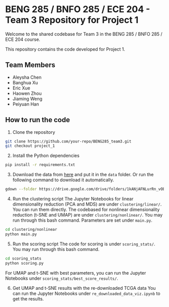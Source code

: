 # BENG 285 / BNFO 285 / ECE 204 - Team 3 Repository for Project 1

Welcome to the shared codebase for Team 3 in the BENG 285 / BNFO 285 / ECE 204 course.

This repository contains the code developed for Project 1.

## Team Members

- Aleysha Chen
- Banghua Xu
- Eric Xue
- Haowen Zhou
- Jiaming Weng
- Peiyuan Han

## How to run the code

1. Clone the repository

```bash
git clone https://github.com/your-repo/BENG285_team3.git
git checkout project_1
```

2. Install the Python dependencies

```bash
pip install -r requirements.txt
```

3. Download the data from [here](https://drive.google.com/drive/folders/1kANjAFNLurRn_vOBN3vw-OWZVtAVt2eF) and put it in the `data` folder. Or run the following command to download it automatically.

```bash
gdown --folder https://drive.google.com/drive/folders/1kANjAFNLurRn_vOBN3vw-OWZVtAVt2eF
```

4. Run the clustering script
The Jupyter Notebooks for linear dimensionality reduction (PCA and MDS) are under `clustering/linear/`. You can run them directly.
The codebased for nonlinear dimensionality reduction (t-SNE and UMAP) are under `clustering/nonlinear/`. You may run through this bash command. Parameters are set under `main.py`.

```bash
cd clustering/nonlinear
python main.py
```

5. Run the scoring script
The code for scoring is under `scoring_stats/`. You may run through this bash command.

```bash
cd scoring_stats
python scoring.py
```

For UMAP and t-SNE with best parameters, you can run the Jupyter Notebooks under `scoring_stats/best_score_results/`.

6. Get UMAP and t-SNE results with the re-downloaded TCGA data
You can run the Jupyter Notebooks under `re_downloaded_data_viz.ipynb` to get the results.


